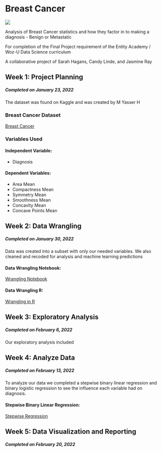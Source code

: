 # Breast Cancer

<img src="https://www.avera.org/app/files/public/76301/3d-model-of-breast-tumor-shapes-and-sizes.jpg">

Analysis of Breast Cancer statistics and how they factor in to making a diagnosis - Benign or Metastatic

For completion of the Final Project requirement of the Entity Academy / Woz-U Data Science curriculum

A collaborative project of Sarah Hagans, Candy Linde, and Jasmine Ray

## Week 1: Project Planning
##### Completed on January 23, 2022

The dataset was found on Kaggle and was created by M Yasser H

### Breast Cancer Dataset
[Breast Cancer](https://www.kaggle.com/yasserh/breast-cancer-dataset)

### Variables Used
#### Independent Variable:
* Diagnosis
#### Dependent Variables:
* Area Mean
* Compactness Mean
* Symmetry Mean
* Smoothness Mean
* Concavity Mean
* Concave Points Mean

## Week 2: Data Wrangling
##### Completed on January 30, 2022

Data was created into a subset with only our needed variables. We also cleaned and recoded for analysis and machine learning predictions

#### Data Wrangling Notebook:
[Wrangling Notebook](https://github.com/JRay421/Final-Project/blob/main/Breast%20Cancer.ipynb)
#### Data Wrangling R:
[Wrangling in R](https://github.com/JRay421/Final-Project/tree/main/Code)

## Week 3: Exploratory Analysis
##### Completed on February 6, 2022

Our exploratory analysis included 

## Week 4: Analyze Data
##### Completed on February 13, 2022

To analyze our data we completed a stepwise binary linear regression and binary logistic regression to see the influence each variable had on diagnosis.

#### Stepwise Binary Linear Regression:
[Stepwise Regression](https://github.com/JRay421/Final-Project/blob/main/Code/Stepwise%20Regression.R)




## Week 5: Data Visualization and Reporting
##### Completed on February 20, 2022
